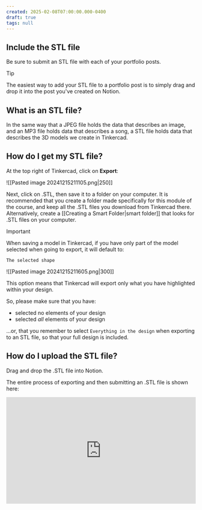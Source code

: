 ```yaml
---
created: 2025-02-08T07:00:00.000-0400
draft: true
tags: null
---
```


## Include the STL file

Be sure to submit an STL file with each of your portfolio posts.

> [!TIP]
> 
> The easiest way to add your STL file to a portfolio post is to simply drag and drop it into the post you've created on Notion.

## What is an STL file?

In the same way that a JPEG file holds the data that describes an image, and an MP3 file holds data that describes a song, a STL file holds data that describes the 3D models we create in Tinkercad.

## How do I get my STL file?

At the top right of Tinkercad, click on **Export**:

![[Pasted image 20241215211105.png|250]]

Next, click on .STL, then save it to a folder on your computer. It is recommended that you create a folder made specifically for this module of the course, and keep all the .STL files you download from Tinkercad there. Alternatively, create a [[Creating a Smart Folder|smart folder]] that looks for .STL files on your computer.

>[!IMPORTANT]
> 
> When saving a model in Tinkercad, if you have only part of the model selected when going to export, it will default to:
> 
>  `The selected shape`
> 
> ![[Pasted image 20241215211605.png|300]]
> 
>  This option means that Tinkercad will export only what you have highlighted within your design.
>  
>  So, please make sure that you have:
>  
>  - selected no elements of your design 
>  - selected *all* elements of your design
>    
>  ...or, that you remember to select `Everything in the design` when exporting to an STL file, so that your full design is included.

## How do I upload the STL file?

Drag and drop the .STL file into Notion.

The entire process of exporting and then submitting an .STL file is shown here:

 <div style="padding:56.25% 0 0 0;position:relative;">
	<iframe src="https://player.vimeo.com/video/1054769797?h=f26745ad26&amp;badge=0&amp;autopause=0&amp;player_id=0&amp;app_id=58479&portrait=0&byline=0&title=0" frameborder="0" allow="autoplay; fullscreen; picture-in-picture; clipboard-write" style="position:absolute;top:0;left:0;width:100%;height:100%;" title="Opening the Teamspace">
	</iframe>
	</div>
 <script src="https://player.vimeo.com/api/player.js"></script>